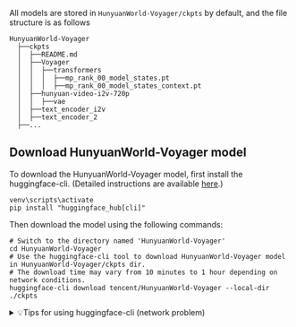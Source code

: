 
All models are stored in `HunyuanWorld-Voyager/ckpts` by default, and the file structure is as follows
```shell
HunyuanWorld-Voyager
  ├──ckpts
  │  ├──README.md
  │  ├──Voyager
  │  │  ├──transformers
  │  │  │  ├──mp_rank_00_model_states.pt
  │  │  │  ├──mp_rank_00_model_states_context.pt
  │  ├──hunyuan-video-i2v-720p
  │  │  ├──vae
  │  ├──text_encoder_i2v
  │  ├──text_encoder_2
  ├──...
```

## Download HunyuanWorld-Voyager model
To download the HunyuanWorld-Voyager model, first install the huggingface-cli. (Detailed instructions are available [here](https://huggingface.co/docs/huggingface_hub/guides/cli).)

```shell
venv\scripts\activate
pip install "huggingface_hub[cli]"
```

Then download the model using the following commands:

```shell
# Switch to the directory named 'HunyuanWorld-Voyager'
cd HunyuanWorld-Voyager
# Use the huggingface-cli tool to download HunyuanWorld-Voyager model in HunyuanWorld-Voyager/ckpts dir.
# The download time may vary from 10 minutes to 1 hour depending on network conditions.
huggingface-cli download tencent/HunyuanWorld-Voyager --local-dir ./ckpts
```

<details>
<summary>💡Tips for using huggingface-cli (network problem)</summary>

##### 1. Using HF-Mirror

If you encounter slow download speeds in China, you can try a mirror to speed up the download process. For example,

```shell
HF_ENDPOINT=https://hf-mirror.com huggingface-cli download tencent/HunyuanWorld-Voyager --local-dir ./ckpts
```

##### 2. Resume Download

`huggingface-cli` supports resuming downloads. If the download is interrupted, you can just rerun the download 
command to resume the download process.

Note: If an `No such file or directory: 'ckpts/.huggingface/.gitignore.lock'` like error occurs during the download 
process, you can ignore the error and rerun the download command.

</details>

 

